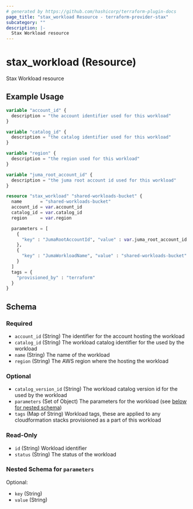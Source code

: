 ```yaml
---
# generated by https://github.com/hashicorp/terraform-plugin-docs
page_title: "stax_workload Resource - terraform-provider-stax"
subcategory: ""
description: |-
  Stax Workload resource
---
```


# stax_workload (Resource)

Stax Workload resource

## Example Usage

```terraform
variable "account_id" {
  description = "the account identifier used for this workload"
}

variable "catalog_id" {
  description = "the catalog identifier used for this workload"
}

variable "region" {
  description = "the region used for this workload"
}

variable "juma_root_account_id" {
  description = "the juma root account id used for this workload"
}

resource "stax_workload" "shared-workloads-bucket" {
  name       = "shared-workloads-bucket"
  account_id = var.account_id
  catalog_id = var.catalog_id
  region     = var.region

  parameters = [
    {
      "key" : "JumaRootAccountId", "value" : var.juma_root_account_id
    },
    {
      "key" : "JumaWorkloadName", "value" : "shared-workloads-bucket"
    }
  ]
  tags = {
    "provisioned_by" : "terraform"
  }
}
```

<!-- schema generated by tfplugindocs -->
## Schema

### Required

- `account_id` (String) The identifier for the account hosting the workload
- `catalog_id` (String) The workload catalog identifier for the used by the workload
- `name` (String) The name of the workload
- `region` (String) The AWS region where the hosting the workload

### Optional

- `catalog_version_id` (String) The workload catalog version id for the used by the workload
- `parameters` (Set of Object) The parameters for the workload (see [below for nested schema](#nestedatt--parameters))
- `tags` (Map of String) Workload tags, these are applied to any cloudformation stacks provisioned as a part of this workload

### Read-Only

- `id` (String) Workload identifier
- `status` (String) The status of the workload

<a id="nestedatt--parameters"></a>
### Nested Schema for `parameters`

Optional:

- `key` (String)
- `value` (String)
